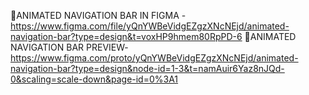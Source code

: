 📁ANIMATED NAVIGATION BAR IN FIGMA - https://www.figma.com/file/yQnYWBeVidgEZgzXNcNEjd/animated-navigation-bar?type=design&t=voxHP9hmem80RpPD-6 
📁ANIMATED NAVIGATION BAR PREVIEW- https://www.figma.com/proto/yQnYWBeVidgEZgzXNcNEjd/animated-navigation-bar?type=design&node-id=1-3&t=namAuir6Yaz8nJQd-0&scaling=scale-down&page-id=0%3A1
